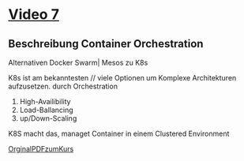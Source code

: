 # [Video 7](https://www.udemy.com/course/learn-kubernetes/learn/lecture/9723216#overview)


## Beschreibung Container Orchestration
Alternativen Docker Swarm| Mesos zu K8s


K8s ist am bekanntesten // viele Optionen um Komplexe Architekturen aufzusetzen.
durch Orchestration
<ol>
    <li>
    High-Availibility
    </li>
    <li>
    Load-Ballancing
    </li>
    <li>
   up/Down-Scaling
    </li>
</ol>


K8S macht das, managet Container in einem Clustered Environment



[OrginalPDFzumKurs](./original.pdf)
<!--![BeispielImages](./img/1.png)-->
